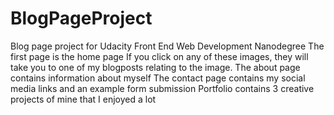 # BlogPageProject
Blog page project for Udacity Front End Web Development Nanodegree
  The first page is the home page
    If you click on any of these images, they will take you to one of my blogposts relating to the image. 
  The about page contains information about myself 
  The contact page contains my social media links and an example form submission 
  Portfolio contains 3 creative projects of mine that I enjoyed a lot
